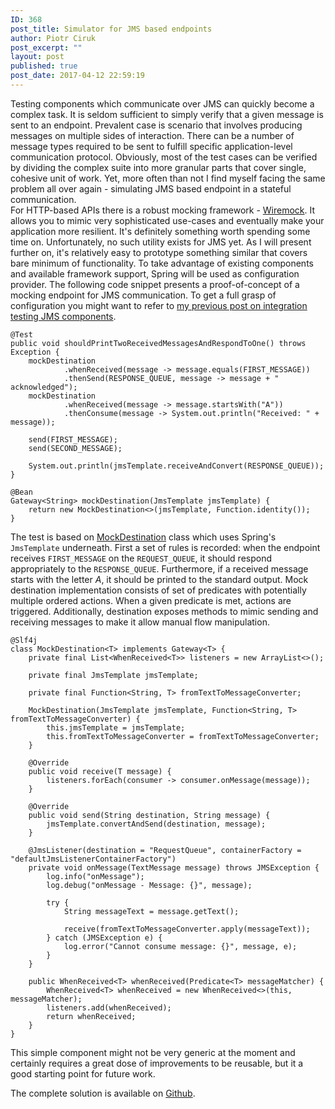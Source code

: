 ```yaml
---
ID: 368
post_title: Simulator for JMS based endpoints
author: Piotr Ciruk
post_excerpt: ""
layout: post
published: true
post_date: 2017-04-12 22:59:19
---
```

Testing components which communicate over JMS can quickly become a complex task. It is seldom sufficient to simply verify that a given message is sent to an endpoint. Prevalent case is scenario that involves producing messages on multiple sides of interaction. There can be a number of message types required to be sent to fulfill specific application-level communication protocol. 
Obviously, most of the test cases can be verified by dividing the complex suite into more granular parts that cover single, cohesive unit of work. Yet, more often than not I find myself facing the same problem all over again - simulating JMS based endpoint in a stateful communication.   
For HTTP-based APIs there is a robust mocking framework - <a href="http://wiremock.org/">Wiremock</a>. It allows you to mimic very sophisticated use-cases and eventually make your application more resilient. It's definitely something worth spending some time on. Unfortunately, no such utility exists for JMS yet. As I will present further on, it's relatively easy to prototype something similar that covers bare minimum of functionality. To take advantage of existing components and available framework support, Spring will be used as configuration provider. 
The following code snippet presents a proof-of-concept of a mocking endpoint for JMS communication. To get a full grasp of configuration you might want to refer to <a href="http://ciruk.pl/2017/01/testing-jms-bridge-to-ibm-mq-with-spring-boot/">my previous post on integration testing JMS components</a>.
```
@Test
public void shouldPrintTwoReceivedMessagesAndRespondToOne() throws Exception {
    mockDestination
            .whenReceived(message -> message.equals(FIRST_MESSAGE))
            .thenSend(RESPONSE_QUEUE, message -> message + " acknowledged");
    mockDestination
            .whenReceived(message -> message.startsWith("A"))
            .thenConsume(message -> System.out.println("Received: " + message));

    send(FIRST_MESSAGE);
    send(SECOND_MESSAGE);

    System.out.println(jmsTemplate.receiveAndConvert(RESPONSE_QUEUE));
}

@Bean
Gateway<String> mockDestination(JmsTemplate jmsTemplate) {
    return new MockDestination<>(jmsTemplate, Function.identity());
}
```

The test is based on <a href="https://github.com/cpiotr/blog/blob/master/blog-code/src/main/java/pl/ciruk/blog/jms/MockDestination.java">MockDestination</a> class which uses Spring's `JmsTemplate` underneath. First a set of rules is recorded: when the endpoint receives `FIRST_MESSAGE` on the `REQUEST_QUEUE`, it should respond appropriately to the `RESPONSE_QUEUE`. Furthermore, if a received message starts with the letter <em>A</em>, it should be printed to the standard output.
Mock destination implementation consists of set of predicates with potentially multiple ordered actions. When a given predicate is met, actions are triggered. Additionally, destination exposes methods to mimic sending and receiving messages to make it allow manual flow manipulation.    
```
@Slf4j
class MockDestination<T> implements Gateway<T> {
    private final List<WhenReceived<T>> listeners = new ArrayList<>();

    private final JmsTemplate jmsTemplate;

    private final Function<String, T> fromTextToMessageConverter;

    MockDestination(JmsTemplate jmsTemplate, Function<String, T> fromTextToMessageConverter) {
        this.jmsTemplate = jmsTemplate;
        this.fromTextToMessageConverter = fromTextToMessageConverter;
    }

    @Override
    public void receive(T message) {
        listeners.forEach(consumer -> consumer.onMessage(message));
    }

    @Override
    public void send(String destination, String message) {
        jmsTemplate.convertAndSend(destination, message);
    }

    @JmsListener(destination = "RequestQueue", containerFactory = "defaultJmsListenerContainerFactory")
    private void onMessage(TextMessage message) throws JMSException {
        log.info("onMessage");
        log.debug("onMessage - Message: {}", message);

        try {
            String messageText = message.getText();

            receive(fromTextToMessageConverter.apply(messageText));
        } catch (JMSException e) {
            log.error("Cannot consume message: {}", message, e);
        }
    }

    public WhenReceived<T> whenReceived(Predicate<T> messageMatcher) {
        WhenReceived<T> whenReceived = new WhenReceived<>(this, messageMatcher);
        listeners.add(whenReceived);
        return whenReceived;
    }
}

```

This simple component might not be very generic at the moment and certainly requires a great dose of improvements to be reusable, but it a good starting point for future work. 

The complete solution is available on <a href="https://github.com/cpiotr/blog/blob/master/blog-code/src/test/java/pl/ciruk/blog/jms/MockDestinationIntegrationTest.java">Github</a>.
